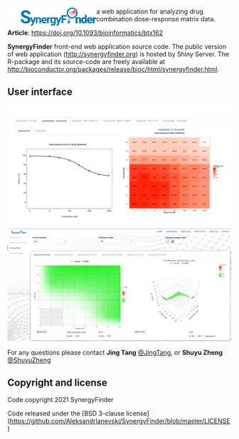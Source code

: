 
# <a href="http://synergyfinder.org"><img src="./www/magnifier_i.gif" align="left" width="200px"></a>
a web application for analyzing drug combination dose-response matrix data. 

**Article**: https://doi.org/10.1093/bioinformatics/btx162

**SynergyFinder** front-end web application source code. The public version of web application (http://synergyfinder.org) is hosted by Shiny Server. The R-package and its source-code are freely available at http://bioconductor.org/packages/release/bioc/html/synergyfinder.html.


## User interface

![Dose response visualization](./www/visDoseResponse.png)
![synergy visualization](./www/visSyn.png)

For any questions please contact **Jing Tang** [@JingTang](jing.tang@helsinki.fi), or **Shuyu Zheng** [@ShuyuZheng](shuyu.zheng@helsinki.fi)

## Copyright and license

Code copyright 2021 SynergyFinder

Code released under the [BSD 3-clause license] (https://github.com/AleksandrIanevski/SynergyFinder/blob/master/LICENSE)

